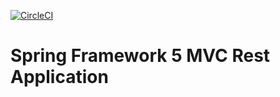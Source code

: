 [![CircleCI](https://circleci.com/gh/druizcayuela/rock-paper-scissors.svg?style=svg)](https://circleci.com/gh/druizcayuela/rock-paper-scissors)
# Spring Framework 5 MVC Rest Application
